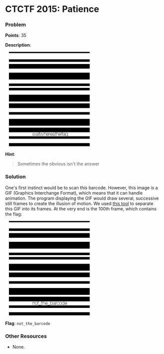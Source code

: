 # CTCTF 2015: Patience

### Problem

**Points**: 35

**Description**: 

![](patience.gif)

**Hint**: 

> Sometimes the obvious isn't the answer

### Solution

One's first instinct would be to scan this barcode. However, this image is a GIF (Graphics Interchange Format), which means that it can handle animation. The program displaying the GIF would draw several, successive still frames to create the illusion of motion. We used [this tool](http://ezgif.com/split) to separate this GIF into its frames. At the very end is the 100th frame, which contains the flag: 

![](frame_099.gif)

**Flag**: `not_the_barcode`

### Other Resources

* None.
